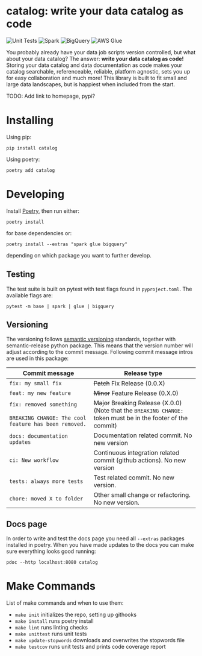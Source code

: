 # catalog: write your data catalog as code
![Unit Tests](https://github.com/erikmunkby/catalog/actions/workflows/unit_tests.yaml/badge.svg)
![Spark](https://github.com/erikmunkby/catalog/actions/workflows/test_spark.yaml/badge.svg)
![BigQuery](https://github.com/erikmunkby/catalog/actions/workflows/test_bigquery.yaml/badge.svg)
![AWS Glue](https://github.com/erikmunkby/catalog/actions/workflows/test_aws_glue.yaml/badge.svg)

You probably already have your data job scripts version controlled, but what about your data catalog?
The answer: **write your data catalog as code!** Storing your data catalog and data documentation as code
makes your catalog searchable, referenceable, reliable, platform agnostic, sets you up for easy collaboration
and much more! This library is built to fit small and large data landscapes, but is happiest when included
from the start.

TODO: Add link to homepage, pypi?

# Installing
Using pip:

`pip install catalog`

Using poetry:

`poetry add catalog`

# Developing
Install [Poetry](https://python-poetry.org/), then run either:

`poetry install`

for base dependencies or:

`poetry install --extras "spark glue bigquery"`

depending on which package you want to further develop.

## Testing
The test suite is built on pytest with test flags found in `pyproject.toml`. The available flags are:

`pytest -m base | spark | glue | bigquery`


## Versioning
The versioning follows [semantic versioning](https://semver.org/) standards, together with semantic-release python package. This means
that the version number will adjust according to the commit message.
Following commit message intros are used in this package:

| Commit message                                | Release type                  |
| -----------------------------                 | ----------------------------- |
| `fix: my small fix`                           | ~~Patch~~ Fix Release    (0.0.X)|
| `feat: my new feature`                        | ~~Minor~~ Feature Release  (0.X.0)|
| `fix: removed something`<br><br>`BREAKING CHANGE: The cool feature has been removed.` | ~~Major~~ Breaking Release (X.0.0)<br /> (Note that the `BREAKING CHANGE: ` token must be in the footer of the commit) |
| `docs: documentation updates`                 | Documentation related commit. No new version |
| `ci: New workflow`                            | Continuous integration related commit (github actions). No new version |
| `tests: always more tests`                    | Test related commit. No new version. |
| `chore: moved X to folder`                    | Other small change or refactoring. No new version. |

## Docs page
In order to write and test the docs page you need all `--extras` packages installed in poetry.
When you have made updates to the docs you can make sure everything looks good running:

`pdoc --http localhost:8080 catalog`

# Make Commands
List of make commands and when to use them:

* `make init` initializes the repo, setting up githooks
* `make install` runs poetry install
* `make lint` runs linting checks
* `make unittest` runs unit tests
* `make update-stopwords` downloads and overwrites the stopwords file
* `make testcov` runs unit tests and prints code coverage report